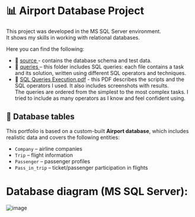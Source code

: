 # 📊 Airport Database Project

This project was developed in the MS SQL Server environment.<br>
It shows my skills in working with relational databases.

Here you can find the following:<br>
  -  📂 <a href="https://github.com/nshubina/Portfolio/tree/20a253dd2a49fcf62f68ea92af50025bf3cd4569/SQL/source" target="_blank">source </a> - contains the database schema and test data.
  -  📂 <a href="https://github.com/nshubina/Portfolio/tree/2396b1d016228ab1872a92f0e9622c92dc489d3c/SQL/Queries" target="_blank">queries </a> – this folder includes SQL queries: each file contains a task and its solution, written using different SQL operators and techniques.
  -  📄 <a href="https://github.com/nshubina/Portfolio/blob/803ea12269aff9114afe4e848bb49bcb8adc9980/SQL/SQL%20Query%20Execution.pdf" target="_">SQL Queries Execution.pdf</a> - this PDF describes the scripts and the SQL operators I used. It also includes screenshots with results.<br>
    The queries are ordered from the simplest to the most complex tasks. I tried to include as many operators as I know and feel confident using.
  
## 📅 Database tables

This portfolio is based on a custom-built **Airport database**, which includes realistic data and covers the following entities:
- `Company` – airline companies
- `Trip` – flight information
- `Passenger` – passenger profiles
- `Pass_in_trip` – ticket/passenger participation in flights


# Database diagram (MS SQL Server):


![image](https://github.com/user-attachments/assets/00bd4bd7-0022-443f-beab-d028da7488ac)


